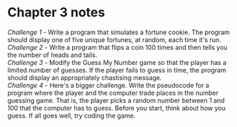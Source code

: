 # Chapter 3 notes
*Challenge 1* - Write a program that simulates a fortune cookie. The program should display one of five unique fortunes, at random, each time it's run.\
*Challenge 2* - Write a program that flips a coin 100 times and then tells you the number of heads and tails.\
*Challenge 3* - Modify the Guess My Number game so that the player has a limited number of guesses. If the player fails to guess in time, the program should display an appropriately chastising message.\
*Challenge 4* - Here's a bigger challenge. Write the pseudocode for a program where the player and the computer trade places in the number guessing game. That is, the player picks a random number between 1 and 100 that the computer has to guess. Before you start, think about how you guess. If all goes well, try coding the game.
